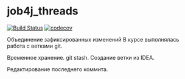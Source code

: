 # job4j_threads
[![Build Status](https://travis-ci.com/mikhail43435/job4j_threads.svg?branch=master)](https://travis-ci.com/mikhail43435/job4j_threads)
[![codecov](https://codecov.io/gh/mikhail43435/job4j_threads/branch/master/graph/badge.svg)](https://codecov.io/gh/mikhail43435/job4j_threads)

Объединение зафиксированных изменений
В курсе выполнялась работа с ветками git.

Временное хранение. git stash.
Создание ветки из IDEA.

Редактирование последнего коммита.